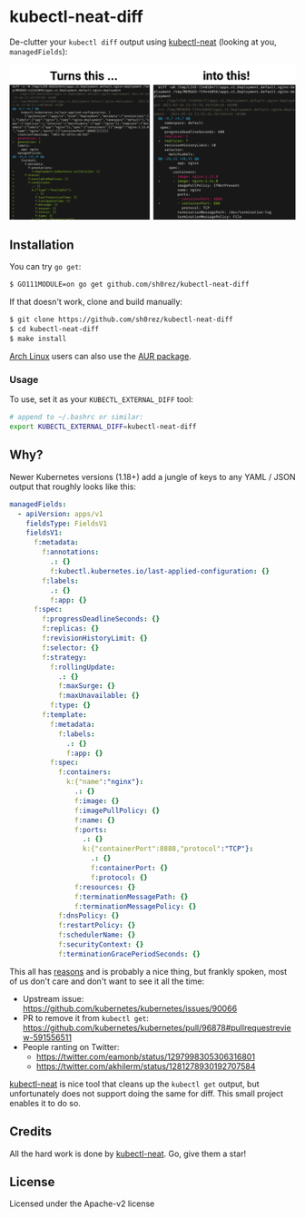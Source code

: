 # kubectl-neat-diff

De-clutter your `kubectl diff` output using [kubectl-neat](https://github.com/itaysk/kubectl-neat) (looking at you, `managedFields`):

![](./banner.png)

## Installation

You can try `go get`:

```bash
$ GO111MODULE=on go get github.com/sh0rez/kubectl-neat-diff
```

If that doesn't work, clone and build manually:

```bash
$ git clone https://github.com/sh0rez/kubectl-neat-diff
$ cd kubectl-neat-diff
$ make install
```

[Arch Linux](https://archlinux.org) users can also use the [AUR package](https://aur.archlinux.org/kubectl-neat-diff).

### Usage

To use, set it as your `KUBECTL_EXTERNAL_DIFF` tool:

```bash
# append to ~/.bashrc or similar:
export KUBECTL_EXTERNAL_DIFF=kubectl-neat-diff
```

## Why?

Newer Kubernetes versions (1.18+) add a jungle of keys to any YAML / JSON output that roughly looks like this:

```yaml
managedFields:
  - apiVersion: apps/v1
    fieldsType: FieldsV1
    fieldsV1:
      f:metadata:
        f:annotations:
          .: {}
          f:kubectl.kubernetes.io/last-applied-configuration: {}
        f:labels:
          .: {}
          f:app: {}
      f:spec:
        f:progressDeadlineSeconds: {}
        f:replicas: {}
        f:revisionHistoryLimit: {}
        f:selector: {}
        f:strategy:
          f:rollingUpdate:
            .: {}
            f:maxSurge: {}
            f:maxUnavailable: {}
          f:type: {}
        f:template:
          f:metadata:
            f:labels:
              .: {}
              f:app: {}
          f:spec:
            f:containers:
              k:{"name":"nginx"}:
                .: {}
                f:image: {}
                f:imagePullPolicy: {}
                f:name: {}
                f:ports:
                  .: {}
                  k:{"containerPort":8888,"protocol":"TCP"}:
                    .: {}
                    f:containerPort: {}
                    f:protocol: {}
                f:resources: {}
                f:terminationMessagePath: {}
                f:terminationMessagePolicy: {}
            f:dnsPolicy: {}
            f:restartPolicy: {}
            f:schedulerName: {}
            f:securityContext: {}
            f:terminationGracePeriodSeconds: {}
```

This all has [reasons](https://kubernetes.io/docs/reference/using-api/server-side-apply/#field-management) and is probably a nice thing, but frankly spoken, most of us don't care and don't want to see it all the time:

- Upstream issue: https://github.com/kubernetes/kubernetes/issues/90066
- PR to remove it from `kubectl get`: https://github.com/kubernetes/kubernetes/pull/96878#pullrequestreview-591556511
- People ranting on Twitter:
  - https://twitter.com/eamonb/status/1297998305306316801
  - https://twitter.com/akhilerm/status/1281278930192707584

[kubectl-neat](https://github.com/itaysk/kubectl-neat) is nice tool that cleans up the `kubectl get` output, but unfortunately does not support doing the same for diff. This small project enables it to do so.

## Credits

All the hard work is done by [kubectl-neat](https://github.com/itaysk/kubectl-neat). Go, give them a star!

## License

Licensed under the Apache-v2 license
